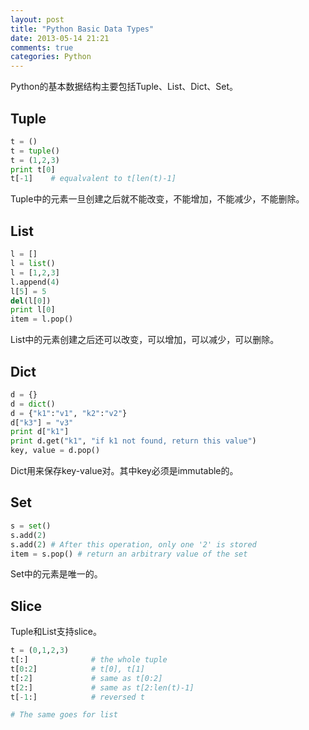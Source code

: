 ```yaml
---
layout: post
title: "Python Basic Data Types"
date: 2013-05-14 21:21
comments: true
categories: Python
---
```


Python的基本数据结构主要包括Tuple、List、Dict、Set。

## Tuple
```python tuple.py
t = ()
t = tuple()
t = (1,2,3)
print t[0]
t[-1]    # equalvalent to t[len(t)-1]
```
Tuple中的元素一旦创建之后就不能改变，不能增加，不能减少，不能删除。

## List
```python list.py
l = []
l = list()
l = [1,2,3]
l.append(4)
l[5] = 5
del(l[0])
print l[0]
item = l.pop()
```
List中的元素创建之后还可以改变，可以增加，可以减少，可以删除。

## Dict
```python dict.py
d = {}
d = dict()
d = {"k1":"v1", "k2":"v2"}
d["k3"] = "v3"
print d["k1"]
print d.get("k1", "if k1 not found, return this value")
key, value = d.pop()
```
Dict用来保存key-value对。其中key必须是immutable的。

## Set
```python set.py
s = set()
s.add(2)
s.add(2) # After this operation, only one '2' is stored
item = s.pop() # return an arbitrary value of the set
```
Set中的元素是唯一的。

## Slice
Tuple和List支持slice。
```python slice.py
t = (0,1,2,3)
t[:]              # the whole tuple
t[0:2]            # t[0], t[1]
t[:2]             # same as t[0:2]
t[2:]             # same as t[2:len(t)-1]
t[-1:]            # reversed t

# The same goes for list
```